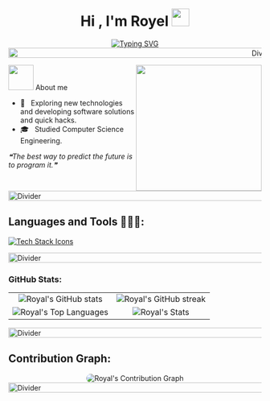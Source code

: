 <h1 align="center"><b>Hi , I'm Royel </b><img src="https://media.giphy.com/media/hvRJCLFzcasrR4ia7z/giphy.gif" width="35"></h1>
<!--  -->
<p align="center">
 <a href="https://git.io/typing-svg"><img src="https://readme-typing-svg.herokuapp.com?font=Fira+Code&pause=1000&color=49DDFF&background=FFFFFF00&center=true&vCenter=true&width=435&lines=Computer+Science+Student;Technology+enthusiast;Passionate+about+learning+new+things" alt="Typing SVG" /></a>

<!-- Divider -->
<img src="https://i.imgur.com/dBaSKWF.gif" height="20" width="1000" alt="Divider">

<picture><img src = "https://github.com/7oSkaaa/7oSkaaa/blob/main/Images/about_me.gif?raw=true" width = 50px></picture> About me
<picture> <img align="right" src="https://github.com/7oSkaaa/7oSkaaa/blob/main/Images/Right_Side.gif?raw=true" width = 250px>

- 🤔 &nbsp; Exploring new technologies and developing software solutions and quick hacks.
- 🎓 &nbsp; Studied Computer Science Engineering. 

<i>❝The best way to predict the future is to program it.❞</i>


<!-- Divider -->
<img src="https://i.imgur.com/dBaSKWF.gif" height="20" width="1000" alt="Divider">


<h2>Languages and Tools 👨🏻‍💻:</h2>

<!-- Tech Stack Icons -->
<p align="left">
  <a href="https://skillicons.dev">
    <img src="https://skillicons.dev/icons?i=c,cpp,java,py,git,github,githubactions,gitlab,vscode,visualstudio,arduino,r,idea,pycharm,django,css,html,gmail,sqlite,docker,windows,linux,powershell,mint,ubuntu,debian&perline=12" alt="Tech Stack Icons"/>
  </a>
</p>

<!-- Divider -->
<img src="https://i.imgur.com/dBaSKWF.gif" height="20" width="1000" alt="Divider">

<!-- GitHub Stats -->
<h3>GitHub Stats:</h3>
<div align="center">
  <table>
    <tr>
      <td align="center">
        <img src="https://github-readme-stats.vercel.app/api?username=R0yalCode&show_icons=true&theme=tokyonight&hide_title=true&bg_color=00000000&title_color=FF9B49&icon_color=49DDFF" alt="Royal's GitHub stats"/>
      </td>
      <td align="center">
        <img src="https://github-readme-streak-stats.herokuapp.com/?user=R0yalCode&theme=tokyonight&background=FFFFFF00&sideNums=49DDFF&currStreakLabel=FF9B49" alt="Royal's GitHub streak"/>
      </td>
    </tr>
    <tr>
      <td align="center">
        <img src="https://github-readme-stats.vercel.app/api/top-langs/?username=R0yalCode&theme=tokyonight&show_icons=true&bg_color=00000000&title_color=FF9B49&icon_color=49DDFF" alt="Royal's Top Languages"/>
      </td>
      <td align="center">
        <img src="https://github-readme-stats.vercel.app/api?username=R0yalCode&show_icons=true&locale=en&count_private=true&hide_rank=true&custom_title=My%20GitHub%20Stats&disable_animations=true&theme=tokyonight&bg_color=00000000&title_color=FF9B49&icon_color=49DDFF" alt="Royal's Stats"/>
      </td>
    </tr>
  </table>
</div>



<!-- Divider -->
<img src="https://i.imgur.com/dBaSKWF.gif" height="20" width="1000" alt="Divider">

<!-- Contribution Graph -->
<h2>Contribution Graph:</h2>
<div align="center">
  <img src="https://github-readme-activity-graph.vercel.app/graph?username=R0yalCode&bg_color=011627&color=79d3c3&line=c792ea&point=ff9b49&area=true&hide_border=false" alt="Royal's Contribution Graph" style="border-radius: 15px;">

</div>

<!-- Divider -->
<img src="https://i.imgur.com/dBaSKWF.gif" height="20" width="1000" alt="Divider">


